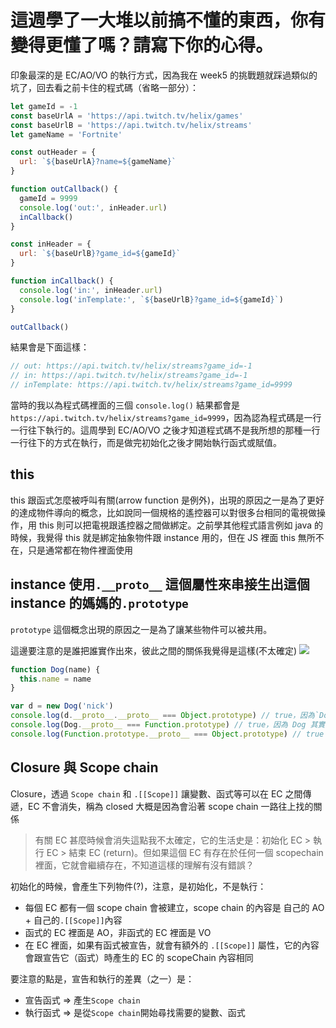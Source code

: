 # 這週學了一大堆以前搞不懂的東西，你有變得更懂了嗎？請寫下你的心得。

印象最深的是 EC/AO/VO 的執行方式，因為我在 week5 的挑戰題就踩過類似的坑了，回去看之前卡住的程式碼（省略一部分）：
```js
let gameId = -1
const baseUrlA = 'https://api.twitch.tv/helix/games'
const baseUrlB = 'https://api.twitch.tv/helix/streams'
let gameName = 'Fortnite'

const outHeader = {
  url: `${baseUrlA}?name=${gameName}`
}

function outCallback() {
  gameId = 9999
  console.log('out:', inHeader.url)
  inCallback()
}

const inHeader = {
  url: `${baseUrlB}?game_id=${gameId}`
}

function inCallback() {
  console.log('in:', inHeader.url)
  console.log('inTemplate:', `${baseUrlB}?game_id=${gameId}`)
}

outCallback()
```
結果會是下面這樣：
```js
// out: https://api.twitch.tv/helix/streams?game_id=-1
// in: https://api.twitch.tv/helix/streams?game_id=-1
// inTemplate: https://api.twitch.tv/helix/streams?game_id=9999
```
當時的我以為程式碼裡面的三個 `console.log()` 結果都會是 `https://api.twitch.tv/helix/streams?game_id=9999`，因為認為程式碼是一行一行往下執行的。這周學到 EC/AO/VO 之後才知道程式碼不是我所想的那種一行一行往下的方式在執行，而是做完初始化之後才開始執行函式或賦值。

## this

this 跟函式怎麼被呼叫有關(arrow function 是例外)，出現的原因之一是為了更好的達成物件導向的概念，比如說同一個規格的遙控器可以對很多台相同的電視做操作，用 this 則可以把電視跟遙控器之間做綁定。之前學其他程式語言例如 java 的時候，我覺得 this 就是綁定抽象物件跟 instance 用的，但在 JS 裡面 this 無所不在，只是通常都在物件裡面使用

## instance 使用`.__proto__` 這個屬性來串接生出這個 instance 的媽媽的`.prototype`

`prototype` 這個概念出現的原因之一是為了讓某些物件可以被共用。

這邊要注意的是誰把誰實作出來，彼此之間的關係我覺得是這樣(不太確定)
![](https://i.imgur.com/vGohsri.png)

```javascript
function Dog(name) {
  this.name = name
}

var d = new Dog('nick')
console.log(d.__proto__.__proto__ === Object.prototype) // true，因為`Dog.prototype`是個物件
console.log(Dog.__proto__ === Function.prototype) // true，因為 Dog 其實就是個 Function 的 instance
console.log(Function.prototype.__proto__ === Object.prototype) // true
```

## Closure 與 Scope chain

Closure，透過 `Scope chain` 和 `.[[Scope]]` 讓變數、函式等可以在 EC 之間傳遞，EC 不會消失，稱為 closed 大概是因為會沿著 scope chain 一路往上找的關係

> 有關 EC 甚麼時候會消失這點我不太確定，它的生活史是：初始化 EC > 執行 EC > 結束 EC (return)。但如果這個 EC 有存在於任何一個 scopechain 裡面，它就會繼續存在，不知道這樣的理解有沒有錯誤？

初始化的時候，會產生下列物件(?)，注意，是初始化，不是執行：
* 每個 EC 都有一個 scope chain 會被建立，scope chain 的內容是 自己的 AO + 自己的`.[[Scope]]`內容
* 函式的 EC 裡面是 AO，非函式的 EC 裡面是 VO
* 在 EC 裡面，如果有函式被宣告，就會有額外的 `.[[Scope]]` 屬性，它的內容會跟宣告它（函式）時產生的 EC 的 scopeChain 內容相同

要注意的點是，宣告和執行的差異（之一）是：
* 宣告函式 => 產生`Scope chain`
* 執行函式 => 是從`Scope chain`開始尋找需要的變數、函式